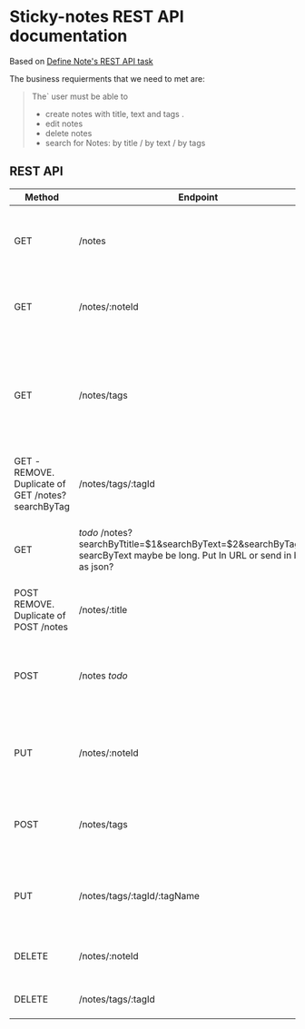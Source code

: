 # Sticky-notes REST API documentation

Based on [Define Note's REST API task](https://github.com/aivaraleksiev/Sticky-notes.com/issues/4)

The business requierments that we need to met are: 

> The` user must be able to
> - create notes with title, text and tags .
> - edit notes
> - delete notes
> - search for Notes: by title / by text / by tags

## REST API

| Method | Endpoint | description| status codes |
| ------ | ------   | ------     | ------            |
| GET    | /notes   | Lists all notes created by the user. _todo:  Pagination_ | _todo_ |
| GET    | /notes/:noteId   | List information for a note with 'noteId'| _todo_ |
| GET    | /notes/tags | Lists all tags created by the user and the asscoicated notes {noteId: title} with them. | _todo_ |
| GET -REMOVE. Duplicate of GET /notes?searchByTag  | /notes/tags/:tagId | Lists information for a tag with 'tagId' | _todo_ |
| GET    |  _todo_ /notes?searchByTtitle=$1&searchByText=$2&searchByTag=$3 searcByText maybe be long. Put In URL or send in body as json? | Search for notes: _by title_ and/or _by text_ and/or _by tags_ | 400 Bad Request<br> 404 Not Found<br> 200 OK returns string of type application/json  |
| POST REMOVE. Duplicate of POST /notes  | /notes/:title | Add new note with title. Param: "title" | _todo_ |
| POST   | /notes  _todo_  | Add a collection of new notes. Request in body as json. | 200 OK returns _todo_ |
| PUT    | /notes/:noteId | Update/Edit existing note. Request in body as json | _todo_ |
| POST   | /notes/tags    | Add new tags. Request { tag1 : noteID}, {tag2 : "" }| todo |
| PUT    | /notes/tags/:tagId/:tagName | Edit existing tag's name with 'tagId' to 'tagName'  | _todo_ |
| DELETE | /notes/:noteId | Delete existing note with 'noteId' | _todo_ |
| DELETE | /notes/tags/:tagId | Delete existing tag with 'tagId' | _todo_ |


